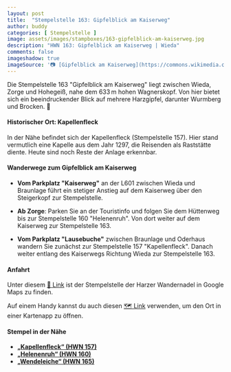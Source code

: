 ```yaml
---
layout: post
title:  "Stempelstelle 163: Gipfelblick am Kaiserweg"
author: buddy
categories: [ Stempelstelle ]
image: assets/images/stampboxes/163-gipfelblick-am-kaiserweg.jpg
description: "HWN 163: Gipfelblick am Kaiserweg | Wieda"
comments: false
imageshadow: true
imageSource: '📷 [Gipfelblick am Kaiserweg](https://commons.wikimedia.org/wiki/File:Gipfelblick_am_Kaiserweg.jpg) von <a href="//commons.wikimedia.org/wiki/User:FB1969" title="User:FB1969">FB1969</a> unter Lizenz [CC BY-SA 4.0](https://creativecommons.org/licenses/by-sa/4.0)'
---
```


Die Stempelstelle 163 "Gipfelblick am Kaiserweg" liegt zwischen Wieda, Zorge und Hohegeiß, nahe dem 633 m hohen Wagnerskopf. Von hier bietet sich ein beeindruckender Blick auf mehrere Harzgipfel, darunter Wurmberg und Brocken. 🌄

#### Historischer Ort: Kapellenfleck

In der Nähe befindet sich der Kapellenfleck (Stempelstelle 157). Hier stand vermutlich eine Kapelle aus dem Jahr 1297, die Reisenden als Raststätte diente. Heute sind noch Reste der Anlage erkennbar. 

#### Wanderwege zum Gipfelblick am Kaiserweg

- **Vom Parkplatz "Kaiserweg"** an der L601 zwischen Wieda und Braunlage führt ein stetiger Anstieg auf dem Kaiserweg über den Steigerkopf zur Stempelstelle. 

- **Ab Zorge**: Parken Sie an der Touristinfo und folgen Sie dem Hüttenweg bis zur Stempelstelle 160 "Helenenruh". Von dort weiter auf dem Kaiserweg zur Stempelstelle 163. 

- **Vom Parkplatz "Lausebuche"** zwischen Braunlage und Oderhaus wandern Sie zunächst zur Stempelstelle 157 "Kapellenfleck". Danach weiter entlang des Kaiserwegs Richtung Wieda zur Stempelstelle 163. 

#### Anfahrt

Unter diesem [📍 Link](https://www.google.com/maps/dir/?api=1&origin=&destination=51.653267%2C%2010.600883) ist der Stempelstelle der Harzer Wandernadel in Google Maps zu finden.

<div class="android-only">
  Auf einem Handy kannst du auch diesen 
  <a href="geo:51.653267,10.600883">🗺️ Link</a> 
  verwenden, um den Ort in einer Kartenapp zu öffnen.
  <p></p>
</div>

#### Stempel in der Nähe

- [**„Kapellenfleck“ (HWN 157)**](/stempelstelle-157-kappellenfleck)
- [**„Helenenruh“ (HWN 160)**](/stempelstelle-160-helenenruh-zorge)
- [**„Wendeleiche“ (HWN 165)**](/stempelstelle-165-wendel-eiche)
